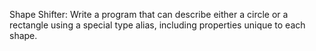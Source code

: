 Shape Shifter: Write a program that can describe either a circle or a rectangle using a special type alias, including properties unique to each shape.